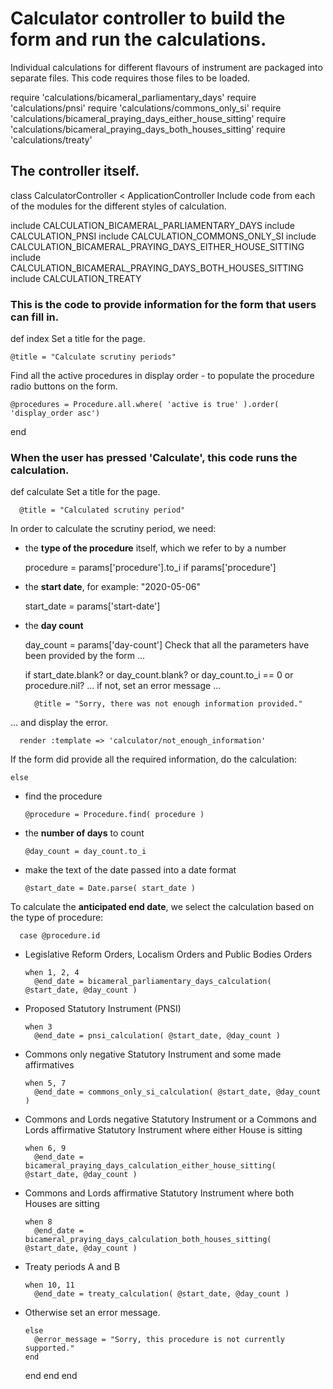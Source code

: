 # Calculator controller to build the form and run the calculations.

Individual calculations for different flavours of instrument are packaged into separate files. This code requires those files to be loaded.

require 'calculations/bicameral_parliamentary_days'
require 'calculations/pnsi'
require 'calculations/commons_only_si'
require 'calculations/bicameral_praying_days_either_house_sitting'
require 'calculations/bicameral_praying_days_both_houses_sitting'
require 'calculations/treaty'
## The controller itself.

class CalculatorController < ApplicationController
Include code from each of the modules for the different styles of calculation.

  include CALCULATION_BICAMERAL_PARLIAMENTARY_DAYS
  include CALCULATION_PNSI
  include CALCULATION_COMMONS_ONLY_SI
  include CALCULATION_BICAMERAL_PRAYING_DAYS_EITHER_HOUSE_SITTING
  include CALCULATION_BICAMERAL_PRAYING_DAYS_BOTH_HOUSES_SITTING
  include CALCULATION_TREATY
### This is the code to provide information for the form that users can fill in.

  def index
Set a title for the page.

    @title = "Calculate scrutiny periods"
Find all the active procedures in display order - to populate the procedure radio buttons on the form.

    @procedures = Procedure.all.where( 'active is true' ).order( 'display_order asc')
  end
### When the user has pressed 'Calculate', this code runs the calculation.

  def calculate
Set a title for the page.

	  @title = "Calculated scrutiny period"
In order to calculate the scrutiny period, we need:

* the **type of the procedure** itself, which we refer to by a number

    procedure = params['procedure'].to_i if params['procedure']
* the **start date**, for example: "2020-05-06"

    start_date = params['start-date']
* the **day count**

    day_count = params['day-count']
Check that all the parameters have been provided by the form ...

    if start_date.blank? or day_count.blank? or day_count.to_i == 0 or procedure.nil?
... if not, set an error message ...

	    @title = "Sorry, there was not enough information provided."
... and display the error.

      render :template => 'calculator/not_enough_information'
If the form did provide all the required information, do the calculation:

    else
* find the procedure

      @procedure = Procedure.find( procedure )
* the **number of days** to count

      @day_count = day_count.to_i
* make the text of the date passed into a date format

      @start_date = Date.parse( start_date )
To calculate the **anticipated end date**, we select the calculation based on the type of procedure:

      case @procedure.id
* Legislative Reform Orders, Localism Orders and Public Bodies Orders

      when 1, 2, 4
        @end_date = bicameral_parliamentary_days_calculation( @start_date, @day_count )
* Proposed Statutory Instrument (PNSI)

      when 3
        @end_date = pnsi_calculation( @start_date, @day_count )
* Commons only negative Statutory Instrument and some made affirmatives

      when 5, 7
        @end_date = commons_only_si_calculation( @start_date, @day_count )
* Commons and Lords negative Statutory Instrument or a Commons and Lords affirmative Statutory Instrument where either House is sitting

      when 6, 9
        @end_date = bicameral_praying_days_calculation_either_house_sitting( @start_date, @day_count ) 
* Commons and Lords affirmative Statutory Instrument where both Houses are sitting

      when 8
        @end_date = bicameral_praying_days_calculation_both_houses_sitting( @start_date, @day_count )
* Treaty periods A and B

      when 10, 11
        @end_date = treaty_calculation( @start_date, @day_count )
* Otherwise set an error message.

      else
        @error_message = "Sorry, this procedure is not currently supported."
      end
    end
  end
end